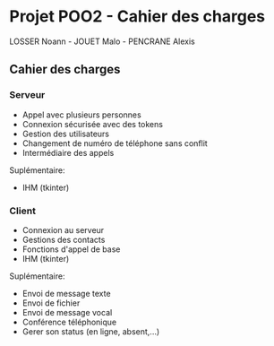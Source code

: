 # Projet POO2 - Cahier des charges

LOSSER Noann - JOUET Malo - PENCRANE Alexis

## Cahier des charges

### Serveur

* Appel avec plusieurs personnes
* Connexion sécurisée avec des tokens
* Gestion des utilisateurs
* Changement de numéro de téléphone sans conflit
* Intermédiaire des appels

Suplémentaire:

* IHM (tkinter)

### Client

* Connexion au serveur
* Gestions des contacts
* Fonctions d'appel de base
* IHM (tkinter)

Suplémentaire:

* Envoi de message texte
* Envoi de fichier
* Envoi de message vocal
* Conférence téléphonique
* Gerer son status (en ligne, absent,...)
